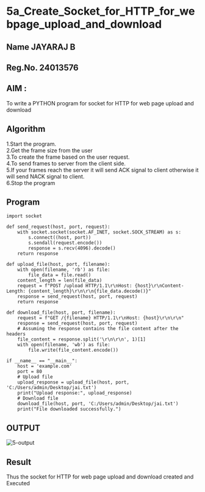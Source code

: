 # 5a_Create_Socket_for_HTTP_for_webpage_upload_and_download
## Name JAYARAJ B
## Reg.No. 24013576
## AIM :
To write a PYTHON program for socket for HTTP for web page upload and download
## Algorithm

1.Start the program.
<BR>
2.Get the frame size from the user
<BR>
3.To create the frame based on the user request.
<BR>
4.To send frames to server from the client side.
<BR>
5.If your frames reach the server it will send ACK signal to client otherwise it will send NACK signal to client.
<BR>
6.Stop the program
<BR>
## Program 
~~~
import socket

def send_request(host, port, request):
    with socket.socket(socket.AF_INET, socket.SOCK_STREAM) as s:
        s.connect((host, port))
        s.sendall(request.encode())
        response = s.recv(4096).decode()
    return response

def upload_file(host, port, filename):
    with open(filename, 'rb') as file:
        file_data = file.read()
    content_length = len(file_data)
    request = f"POST /upload HTTP/1.1\r\nHost: {host}\r\nContent-Length: {content_length}\r\n\r\n{file_data.decode()}"
    response = send_request(host, port, request)
    return response

def download_file(host, port, filename):
    request = f"GET /{filename} HTTP/1.1\r\nHost: {host}\r\n\r\n"
    response = send_request(host, port, request)
    # Assuming the response contains the file content after the headers
    file_content = response.split('\r\n\r\n', 1)[1]
    with open(filename, 'wb') as file:
        file.write(file_content.encode())

if __name__ == "__main__":
    host = 'example.com'
    port = 80
    # Upload file
    upload_response = upload_file(host, port, 'C:/Users/admin/Desktop/jai.txt')
    print("Upload response:", upload_response)
    # Download file
    download_file(host, port, 'C:/Users/admin/Desktop/jai.txt')
    print("File downloaded successfully.")
~~~
## OUTPUT

![5-output](https://github.com/user-attachments/assets/72b73c24-c225-4cca-8b8e-77922ed4dfab)

## Result
Thus the socket for HTTP for web page upload and download created and Executed
